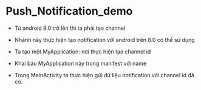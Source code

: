 # Push_Notification_demo
- Từ android 8.0 trở lên thì ta phải tạo channel

- Nhánh này thực hiện tạo notification với android trên 8.0 có thể sử dụng
- Ta tạo một MyApplication: nơi thực hiện tạo channel id
- Khai báo MyApplication này trong manifest với name
- Trong MainActivity ta thực hiện gửi dữ liệu notification với channel id đã có.
